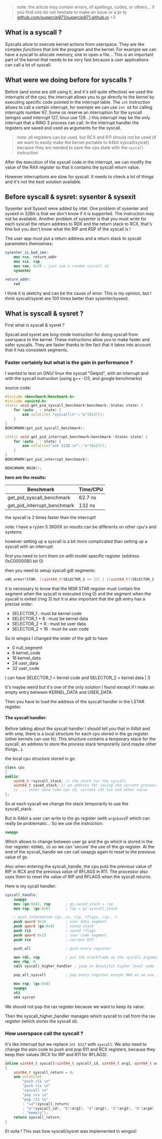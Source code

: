 
> note: the article may contain errors, of spellings, codes, or others... 
> if you find one do not hesitate to make an issue or a pr to [github.com/supercip971/supercip971.github.io](https://github.com/Supercip971/supercip971.github.io) <3


## What is a syscall ?

Syscalls allow to execute kernel actions from userspace. They are like complex *functions* that link the program and the kernel.
For example we can have a syscall to allocate memory, one to open a file... This is an important part of the kernel that needs to be very fast because a user applications can call a lot of syscall.  

## What were we doing before for syscalls ?

Before (and some are still using it, and it's still quite effective) we used the interrupts of the cpu: the interrupt allows you to go directly to the kernel by executing specific code pointed in the interrupt table. 
The `int` instruction allows to call a certain interrupt, for exemple we can use `int 68` for calling interrupts number 67. 
Some os reserve an interruption for the syscall (wingos used interrupt 127, linux use 128...) this interrupt may be the only interrupt that a RING 3 process can call. In the interrupt handler the registers are saved and used as arguments for the syscall. 

> note: all registers can be used, but RCX and R11 should not be used (if we want to easily make the kernel portable to 64bit syscall/sysret) because they are needed to save the cpu state with the `syscall` instruction

After the execution of the syscall code in the interrupt, we can modify the value of the RAX register so that it contains the syscall return value.

However interruptions are slow for syscall. It needs to check a lot of things and it's not the best solution available.

## Before syscall & sysret: sysenter & sysexit


Sysenter and Sysexit were added by intel.
One problem of sysenter and sysexit in 32Bit is that we don't know if it is supported. The instruction may not be available.
Another problem of sysenter is that you must write for each syscall the return address to RDX and the return stack to RCX, that's fine but you don't know what the RIP and RSP of the syscall is ! 

The user app must put a return address and a return stack to syscall parameters themselves:

```nasm
sysenter_is_bad_imo:
    mov rcx, return_addr
    mov rsi, rsp
    mov rax, 0x28 ; just use a random syscall id
    sysenter

return_addr:
    ret
```

I think it is sketchy and can be the cause of error. This is my opinion, but I think syscall/sysret are 100 times better than sysenter/sysexit.


## What is syscall & sysret ?

First what is syscall & sysret ? 

Syscall and sysret are long mode instruction for doing syscall from userspace to the kernel.
These instructions allow you to make faster and safer syscalls.
They are faster thanks to the fact that it takes into account that it has consistent segments.

### Faster certainly but what is the gain in performance ? 

I wanted to test on *GNU/* linux the syscall "Getpid", with an interrupt and with the syscall instruction (using g++ -O3, and google benchmarks)

source code:
```c++
#include <benchmark/benchmark.h>
#include <unistd.h>
static void get_pid_syscall_benchmark(benchmark::State& state) {
    for (auto _ : state) {
        asm volatile( "syscall\n"::"a"(0x27));
    }
}
BENCHMARK(get_pid_syscall_benchmark);

static void get_pid_interrupt_benchmark(benchmark::State& state) {
    for (auto _ : state) {
        asm volatile("int $128 \n"::"a"(0x27));
    }
}
BENCHMARK(get_pid_interrupt_benchmark);

BENCHMARK_MAIN();
```

__here are the results:__


| Benchmark                   | Time/CPU |
| --------------------------- | -------- |
| get_pid_syscall_benchmark   | 62.7 ns  |
| get_pid_interrupt_benchmark | 132 ns   |

the syscall is 2 times faster than the interrupt!

note: I have a ryzen 5 3600X so results can be differents on other cpu's and systems

however setting up a syscall is a bit more complicated than setting up a syscall with an interrupt:

first you need to turn them on with model specific register (address 0xC0000080 bit 0)

then you need to setup syscall gdt segments:

```c++
x86_wrmsr(STAR, ((uint64_t)SELECTOR_1 << 32) | ((uint64_t)(SELECTOR_2 | 3) << 48));
```

it is necessary to know that the MSR STAR register must contain the segment when the syscall is executed (ring 0) and the segment when the syscall is exited (ring 3) but it is also important that the gdt entry has a precise order:

- SELECTOR_1        : must be kernel code
- SELECTOR_1 + 8    : must be kernel data
- SELECTOR_2 + 8    : must be user data
- SELECTOR_2 + 16   : must be user code

So in wingos I changed the order of the gdt to have:
- 0     null_segment
- 8     kernel_code
- 16    kernel_data
- 24    user_data
- 32    user_code

I can have SELECTOR_1 = kernel code
and SELECTOR_2 = kernel data | 3

It's maybe weird but it's one of the only solution I found except if I make an empty entry between KERNEL_DATA and USER_DATA.

Then you have to load the address of the syscall handler in the LSTAR register.

#### __The syscall handler__:

Before talking about the syscall handler I should tell you that in 64bit and with smp, there is a local structure for each cpu stored in the gs register (other kernels can use fs). This structure contains a temporary stack for the syscall, an address to store the process stack temporarily (and maybe other things...). 


the local cpu structure stored in gs:
```c++
class cpu
{
public:
    uint8_t *syscall_stack; // the stack for the syscall
    uint64_t saved_stack; // an address for saving the current process stack
    // ... other data like cpu id, current idt tss and other value
};
```

So at each syscall we change the stack temporarily to use the syscall_stack.

But in 64bit a user can write to the gs register (with `wrgsbase`)! which can really be problematic... So we use the instruction:

```nasm
swapgs
``` 

Which allows to change between user gs and the gs which is stored in the msr register: `KERNEL_GS` so we can 'secure' the use of the gs register. At the end of the syscall_handle we can call swapgs again to reset to the previous value of gs. 

Also when entering the syscall_handle, the cpu puts the previous value of RIP in RCX and the previous value of RFLAGS in R11. The processor also uses them to reset the value of RIP and RFLAGS when the syscall returns.

Here is my sycall handler:

```nasm
syscall_handle:
    swapgs
    mov [gs:0x8], rsp       ; gs.saved_stack = rsp
    mov rsp, [gs:0x0]       ; rsp = gs.syscall_stack 

    ; push information (gs, cs, rip, rflags, rip...)
    push qword 0x1b         ; user data segment
    push qword [gs:0x8]     ; saved stack
    push r11                ; saved rflags
    push qword 0x23         ; user code segment 
    push rcx                ; current RIP

    push_all                ; push every register

    mov rdi, rsp            ; put the stackframe as the syscall argument
    mov rbp, 0
    call syscall_higher_handler ; jump to beautiful higher level code

    pop_all_syscall         ; pop every register except RAX as we use it for the return value

    mov rsp, [gs:0x8]
    swapgs
    sti
    o64 sysret
```

We should not pop the rax register because we want to keep its value.

Then the syscall_higher_handler manages which syscall to call from the rax register (which stores the syscall id).

### How userspace call the syscall ?

It's like interrupt but we replace `int $127` with `syscall`.
We also need to change the asm code to push and pop R11 and RCX registers, because they keep their values (RCX for RIP and R11 for RFLAGS).

```c++
inline uint64_t syscall(uint64_t syscall_id, uint64_t arg1, uint64_t arg2, uint64_t arg3, uint64_t arg4)
{
    uint64_t syscall_return = 0;
    asm volatile(
        "push r11 \n"
        "push rcx \n"
        "syscall \n"
        "pop rcx \n"
        "pop r11 \n"
        : "=a"(syscall_return)
        : "a"(syscall_id), "b"(arg1), "d"(arg2), "S"(arg3), "D"(arg4)
        : "memory");
    return syscall_return;
}
```

Et voila ! This was how syscall/sysret was implemented in wingos!